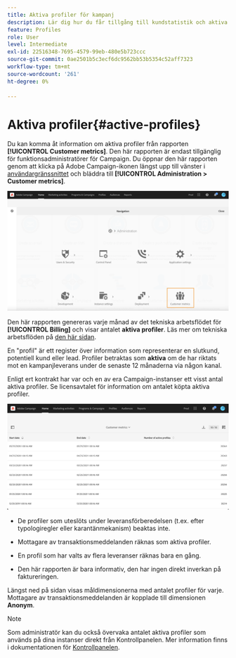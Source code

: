 ```yaml
---
title: Aktiva profiler för kampanj
description: Lär dig hur du får tillgång till kundstatistik och aktiva profiler
feature: Profiles
role: User
level: Intermediate
exl-id: 22516348-7695-4579-99eb-480e5b723ccc
source-git-commit: 0ae2501b5c3ecf6dc9562bb53b5354c52aff7323
workflow-type: tm+mt
source-wordcount: '261'
ht-degree: 0%

---
```


# Aktiva profiler{#active-profiles}

Du kan komma åt information om aktiva profiler från rapporten **[!UICONTROL Customer metrics]**. Den här rapporten är endast tillgänglig för funktionsadministratörer för Campaign. Du öppnar den här rapporten genom att klicka på Adobe Campaign-ikonen längst upp till vänster i [användargränssnittet](../../start/using/interface-description.md#advanced-menu) och bläddra till **[!UICONTROL Administration > Customer metrics]**.

![](assets/audience_customer_metrics.png)

Den här rapporten genereras varje månad av det tekniska arbetsflödet för **[!UICONTROL Billing]** och visar antalet **aktiva profiler**. Läs mer om tekniska arbetsflöden på [den här sidan](../../administration/using/technical-workflows.md).

En &quot;profil&quot; är ett register över information som representerar en slutkund, potentiell kund eller lead. Profiler betraktas som **aktiva** om de har riktats mot en kampanjleverans under de senaste 12 månaderna via någon kanal.

Enligt ert kontrakt har var och en av era Campaign-instanser ett visst antal aktiva profiler. Se licensavtalet för information om antalet köpta aktiva profiler.

![](assets/audience_active_profiles_list.png)



* De profiler som uteslöts under leveransförberedelsen (t.ex. efter typologiregler eller karantänmekanism) beaktas inte.

* Mottagare av transaktionsmeddelanden räknas som aktiva profiler.

* En profil som har valts av flera leveranser räknas bara en gång.

* Den här rapporten är bara informativ, den har ingen direkt inverkan på faktureringen.

Längst ned på sidan visas måldimensionerna med antalet profiler för varje. Mottagare av transaktionsmeddelanden är kopplade till dimensionen **Anonym**.

>[!NOTE]
>
>Som administratör kan du också övervaka antalet aktiva profiler som används på dina instanser direkt från Kontrollpanelen. Mer information finns i dokumentationen för [Kontrollpanelen](https://experienceleague.adobe.com/docs/control-panel/using/performance-monitoring/active-profiles-monitoring.html?lang=sv-SE).
>
